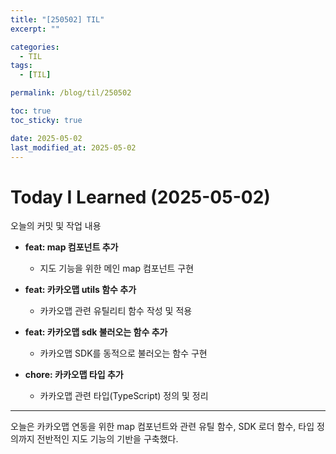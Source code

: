 ```yaml
---
title: "[250502] TIL"
excerpt: ""

categories:
  - TIL
tags:
  - [TIL]

permalink: /blog/til/250502

toc: true
toc_sticky: true

date: 2025-05-02
last_modified_at: 2025-05-02
---
```


# Today I Learned (2025-05-02)

오늘의 커밋 및 작업 내용

- **feat: map 컴포넌트 추가**

  - 지도 기능을 위한 메인 map 컴포넌트 구현

- **feat: 카카오맵 utils 함수 추가**

  - 카카오맵 관련 유틸리티 함수 작성 및 적용

- **feat: 카카오맵 sdk 불러오는 함수 추가**

  - 카카오맵 SDK를 동적으로 불러오는 함수 구현

- **chore: 카카오맵 타입 추가**
  - 카카오맵 관련 타입(TypeScript) 정의 및 정리

---

오늘은 카카오맵 연동을 위한 map 컴포넌트와 관련 유틸 함수, SDK 로더 함수, 타입 정의까지 전반적인 지도 기능의 기반을 구축했다.
